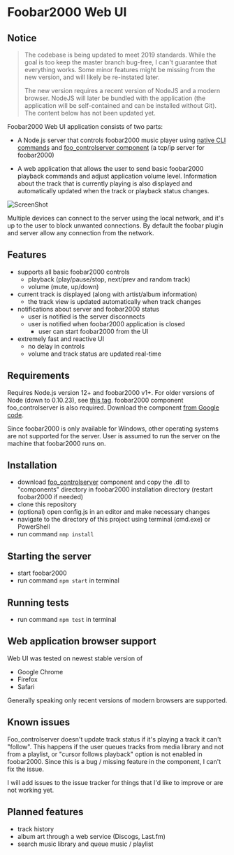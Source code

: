 # Foobar2000 Web UI

## Notice

> The codebase is being updated to meet 2019 standards. While the goal is too keep the master branch bug-free, I can't guarantee that everything works. Some minor features might be missing from the new version, and will likely be re-instated later.
>
> The new version requires a recent version of NodeJS and a modern browser. NodeJS will later be bundled with the application (the application will be self-contained and can be installed without Git). The content below has not been updated yet.

Foobar2000 Web UI application consists of two parts:

-   A Node.js server that controls foobar2000 music player using [native CLI commands](http://wiki.hydrogenaudio.org/index.php?title=Foobar2000:Commandline_Guide) and [foo_controlserver component](https://code.google.com/p/foo-controlserver/) (a tcp/ip server for foobar2000)

-   A web application that allows the user to send basic foobar2000 playback commands and adjust application volume level. Information about the track that is currently playing is also displayed and automatically updated when the track or playback status changes.

![ScreenShot](/doc/screenshot.png)

Multiple devices can connect to the server using the local network, and it's up to the user to block unwanted connections. By default the foobar plugin and server allow any connection from the network.

## Features

-   supports all basic foobar2000 controls
    -   playback (play/pause/stop, next/prev and random track)
    -   volume (mute, up/down)
-   current track is displayed (along with artist/album information)
    -   the track view is updated automatically when track changes
-   notifications about server and foobar2000 status
    -   user is notified is the server disconnects
    -   user is notified when foobar2000 application is closed
        -   user can start foobar2000 from the UI
-   extremely fast and reactive UI
    -   no delay in controls
    -   volume and track status are updated real-time

## Requirements

Requires Node.js version 12+ and foobar2000 v1+. For older versions of Node (down to 0.10.23), see [this tag](https://github.com/klemola/foobar2000-web-ui/tree/legacy_nodejs).
foobar2000 component foo_controlserver is also required. Download the component [from Google code](https://code.google.com/p/foo-controlserver/downloads/list).

Since foobar2000 is only available for Windows, other operating systems are not supported for the server. User is assumed to run the server on the machine that foobar2000 runs on.

## Installation

-   download [foo_controlserver](https://code.google.com/p/foo-controlserver/downloads/list) component and copy the .dll to "components" directory in foobar2000 installation directory (restart foobar2000 if needed)
-   clone this repository
-   (optional) open config.js in an editor and make necessary changes
-   navigate to the directory of this project using terminal (cmd.exe) or PowerShell
-   run command `nmp install`

## Starting the server

-   start foobar2000
-   run command `npm start` in terminal

## Running tests

-   run command `npm test` in terminal

## Web application browser support

Web UI was tested on newest stable version of

-   Google Chrome
-   Firefox
-   Safari

Generally speaking only recent versions of modern browsers are supported.

## Known issues

Foo_controlserver doesn't update track status if it's playing a track it can't "follow". This happens if the user queues tracks from media library and not from a playlist, or "cursor follows playback" option is not enabled in foobar2000. Since this is a bug / missing feature in the component, I can't fix the issue.

I will add issues to the issue tracker for things that I'd like to improve or are not working yet.

## Planned features

-   track history
-   album art through a web service (Discogs, Last.fm)
-   search music library and queue music / playlist
